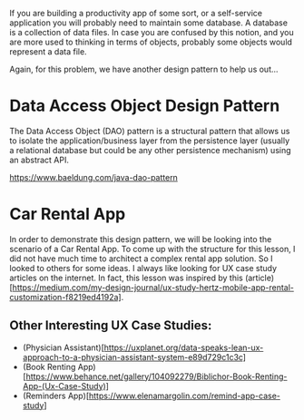 If you are building a productivity app of some sort, or a self-service application you will probably need to maintain some database. A database is a collection of data files. In case you are confused by this notion, and you are more used to thinking in terms of objects, probably some objects would represent a data file.

Again, for this problem, we have another design pattern to help us out...

# Data Access Object Design Pattern

The Data Access Object (DAO) pattern is a structural pattern that allows us to isolate the application/business layer from the persistence layer (usually a relational database but could be any other persistence mechanism) using an abstract API.

https://www.baeldung.com/java-dao-pattern

# Car Rental App

In order to demonstrate this design pattern, we will be looking into the scenario of a Car Rental App. To come up with the structure for this lesson, I did not have much time to architect a complex rental app solution. So I looked to others for some ideas. I always like looking for UX case study articles on the internet. In fact, this lesson was inspired by this (article)[https://medium.com/my-design-journal/ux-study-hertz-mobile-app-rental-customization-f8219ed4192a]. 

## Other Interesting UX Case Studies:
* (Physician Assistant)[https://uxplanet.org/data-speaks-lean-ux-approach-to-a-physician-assistant-system-e89d729c1c3c]
* (Book Renting App)[https://www.behance.net/gallery/104092279/Biblichor-Book-Renting-App-(Ux-Case-Study)]
* (Reminders App)[https://www.elenamargolin.com/remind-app-case-study]